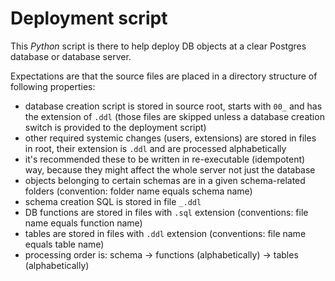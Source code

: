 # Deployment script

This _Python_ script is there to help deploy DB objects at a clear Postgres database or database server.

Expectations are that the source files are placed in a directory structure of following properties:
* database creation script is stored in source root, starts with `00_` and has the extension of `.ddl` (those files are skipped unless a database creation switch is provided to the deployment script)
* other required systemic changes (users, extensions) are stored in files in root, their extension is `.ddl` and are processed alphabetically
* it's recommended these to be written in re-executable (idempotent) way, because they might affect the whole server not just the database
* objects belonging to certain schemas are in a given schema-related folders (convention: folder name equals schema name)
* schema creation SQL is stored in file `_.ddl`
* DB functions are stored in files with `.sql` extension (conventions: file name equals function name)
* tables are stored in files with `.ddl` extension (conventions: file name equals table name)
* processing order is: schema -> functions (alphabetically) -> tables (alphabetically)

